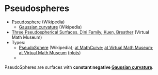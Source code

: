 
# Pseudospheres

* [Pseudosphere](https://en.wikipedia.org/wiki/Pseudosphere) (Wikipedia)
  * [Gaussian curvature](https://en.wikipedia.org/wiki/Gaussian_curvature) (Wikipedia)
* [Three Pseudospherical Surfaces, Dini Family, Kuen, Breather](https://virtualmathmuseum.org/Surface/kuen/kuen.html) (Virtual Math Museum)
* Types:
  * [PseudoSphere](https://en.wikipedia.org/wiki/Pseudosphere) (Wikipedia); [at MathCurve](https://mathcurve.com/surfaces.gb/pseudosphere/pseudosphere.shtml); [at Virtual Math Museum](https://virtualmathmuseum.org/docs/Pseudosphere.pdf); [at Virtual Math Museum](https://virtualmathmuseum.org/docs/Pseudosphere.pdf) ([plots](https://virtualmathmuseum.org/Surface/pseudosphere/pseudosphere.html))
  * []()

PseudoSpheres are surfaces with **constant negative [Gaussian curvature](https://en.wikipedia.org/wiki/Gaussian_curvature)**.




